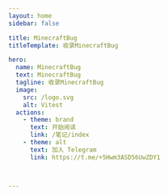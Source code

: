 ```yaml
---
layout: home
sidebar: false

title: MinecraftBug
titleTemplate: 收录MinecraftBug

hero:
  name: MinecraftBug
  text: MinecraftBug
  tagline: 收录MinecraftBug
  image:
    src: /logo.svg
    alt: Vitest
  actions:
    - theme: brand
      text: 开始阅读
      link: /笔记/index
    - theme: alt
      text: 加入 Telegram
      link: https://t.me/+5Hwm3ASD56UwZDY1



---
```

